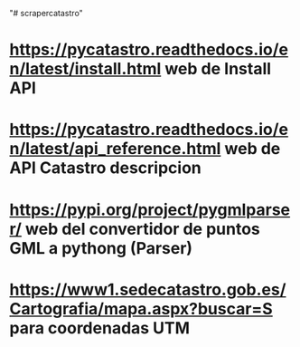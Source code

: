 "# scrapercatastro" 
# https://pycatastro.readthedocs.io/en/latest/install.html web de Install API
# https://pycatastro.readthedocs.io/en/latest/api_reference.html web de API Catastro descripcion
# https://pypi.org/project/pygmlparser/ web del convertidor de puntos GML a pythong (Parser)
# https://www1.sedecatastro.gob.es/Cartografia/mapa.aspx?buscar=S para coordenadas UTM 
